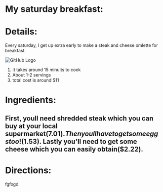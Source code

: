 # My saturday breakfast:

# Details:
Every saturday, I get up extra early to make a steak and cheese omlette for breakfast. 

 ![GitHub Logo](http://www.cuisineandcocktails.com/wp-content/uploads/2017/01/IMG_3623-1024x768.jpg)

1. It takes around 15 minuits to cook
2. About 1-2 servings
3. total cost is around $11


# Ingredients:  

First, youll need shredded steak which you can buy at your local supermarket($7.01). Then youll have to get some eggs too!($1.53). Lastly you'll need to get some cheese which you can easily obtain($2.22).
--

# Directions:
fgfxgd
